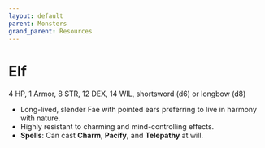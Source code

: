 ```yaml
---
layout: default
parent: Monsters
grand_parent: Resources
---
```


# Elf

4 HP, 1 Armor, 8 STR, 12 DEX, 14 WIL, shortsword (d6) or longbow (d8)

- Long-lived, slender Fae with pointed ears preferring to live in harmony with nature.
- Highly resistant to charming and mind-controlling effects.
- **Spells**: Can cast **Charm**, **Pacify**, and **Telepathy** at will.

